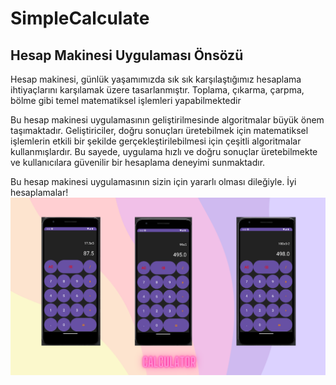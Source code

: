 # SimpleCalculate
<!DOCTYPE html>
<html>
<head>
</head>
<body>
	<h2>Hesap Makinesi Uygulaması Önsözü</h2>
	<p>
		Hesap makinesi, günlük yaşamımızda sık sık karşılaştığımız hesaplama ihtiyaçlarını karşılamak üzere tasarlanmıştır. Toplama, çıkarma, çarpma, bölme gibi temel matematiksel işlemleri yapabilmektedir
	</p>
	<p>
		Bu hesap makinesi uygulamasının geliştirilmesinde algoritmalar büyük önem taşımaktadır. Geliştiriciler, doğru sonuçları üretebilmek için matematiksel işlemlerin etkili bir şekilde gerçekleştirilebilmesi için çeşitli algoritmalar kullanmışlardır. Bu sayede, uygulama hızlı ve doğru sonuçlar üretebilmekte ve kullanıcılara güvenilir bir hesaplama deneyimi sunmaktadır.
	</p>
	<p>
		Bu hesap makinesi uygulamasının sizin için yararlı olması dileğiyle. İyi hesaplamalar!
    	<img src="https://github.com/erkocali1/SimpleCalculate/blob/master/app/src/main/res/drawable/Calculator.png" alt="Açıklama metni">
	</p>
	<p>
	</p>
</body>
</html>

